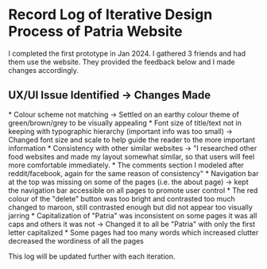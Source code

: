 <h1>Record Log of Iterative Design Process of Patria Website</h1>
	
I completed the first prototype in Jan 2024. I gathered 3 friends and had them use the website. They provided the feedback below and I made changes accordingly. 	
	
<h2>UX/UI Issue Identified -> Changes Made</h2>
* Colour scheme not matching -> Settled on an earthy colour theme of green/brown/grey to be visually appealing
* Font size of title/text not in keeping with typographic hierarchy (important info was too small) -> Changed font size and scale to help guide the reader to the more important information
* Consistency with other similar websites -> "I researched other food websites and made my layout somewhat similar, so that users will feel more comfortable immediately. 
* The comments section I modeled after reddit/facebook, again for the same reason of consistency"
* Navigation bar at the top was missing on some of the pages (i.e. the about page) -> kept the navigation bar accessible on all pages to promote user control 
* The red colour of the "delete" button was too bright and contrasted too much 	changed to maroon, still contrasted enough but did not appear too visually jarring
* Capitalization of "Patria" was inconsistent on some pages it was all caps and others it was not -> Changed it to all be "Patria" with only the first letter capitalized
* Some pages had too many words which increased clutter	decreased the wordiness of all the pages 
	
This log will be updated further with each iteration.	
